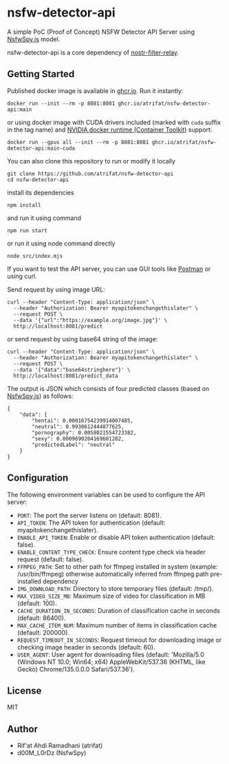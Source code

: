 # nsfw-detector-api

A simple PoC (Proof of Concept) NSFW Detector API Server using [NsfwSpy.js](https://github.com/NsfwSpy/NsfwSpy.js) model.

nsfw-detector-api is a core dependency of [nostr-filter-relay](https://github.com/atrifat/nostr-filter-relay).

## Getting Started

Published docker image is available in [ghcr.io](https://github.com/atrifat/nsfw-detector-api/pkgs/container/nsfw-detector-api).
Run it instantly:

```
docker run --init --rm -p 8081:8081 ghcr.io/atrifat/nsfw-detector-api:main
```

or using docker image with CUDA drivers included (marked with `cuda` suffix in the tag name) and [NVIDIA docker runtime (Container Toolkit)](https://github.com/NVIDIA/nvidia-container-toolkit) support:

```
docker run --gpus all --init --rm -p 8081:8081 ghcr.io/atrifat/nsfw-detector-api:main-cuda
```

You can also clone this repository to run or modify it locally

```
git clone https://github.com/atrifat/nsfw-detector-api
cd nsfw-detector-api
```

install its dependencies

```
npm install
```

and run it using command

```
npm run start
```

or run it using node command directly

```
node src/index.mjs
```

If you want to test the API server, you can use GUI tools like [Postman](https://www.postman.com/) or using curl.

Send request by using image URL:

```
curl --header "Content-Type: application/json" \
  --header "Authorization: Bearer myapitokenchangethislater" \
  --request POST \
  --data '{"url":"https://example.org/image.jpg"}' \
  http://localhost:8081/predict
```

or send request by using base64 string of the image:

```
curl --header "Content-Type: application/json" \
  --header "Authorization: Bearer myapitokenchangethislater" \
  --request POST \
  --data '{"data":"base64stringhere"}' \
  http://localhost:8081/predict_data
```

The output is JSON which consists of four predicted classes (based on [NsfwSpy.js](https://github.com/NsfwSpy/NsfwSpy.js)) as follows:

```
{
    "data": {
        "hentai": 0.00016754239914007485,
        "neutral": 0.9930612444877625,
        "pornography": 0.0058021554723382,
        "sexy": 0.0009690204169601202,
        "predictedLabel": "neutral"
    }
}
```

## Configuration

The following environment variables can be used to configure the API server:

*   `PORT`: The port the server listens on (default: 8081).
*   `API_TOKEN`: The API token for authentication (default: myapitokenchangethislater).
*   `ENABLE_API_TOKEN`: Enable or disable API token authentication (default: false).
*   `ENABLE_CONTENT_TYPE_CHECK`: Ensure content type check via header request (default: false).
*   `FFMPEG_PATH`: Set to other path for ffmpeg installed in system (example: /usr/bin/ffmpeg) otherwise automatically inferred from ffmpeg.path pre-installed dependency
*   `IMG_DOWNLOAD_PATH`: Directory to store temporary files (default: /tmp/).
*   `MAX_VIDEO_SIZE_MB`: Maximum size of video for classification in MB (default: 100).
*   `CACHE_DURATION_IN_SECONDS`: Duration of classification cache in seconds (default: 86400).
*   `MAX_CACHE_ITEM_NUM`: Maximum number of items in classification cache (default: 200000).
*   `REQUEST_TIMEOUT_IN_SECONDS`: Request timeout for downloading image or checking image header in seconds (default: 60).
*   `USER_AGENT`: User agent for downloading files (default: 'Mozilla/5.0 (Windows NT 10.0; Win64; x64) AppleWebKit/537.36 (KHTML, like Gecko) Chrome/135.0.0.0 Safari/537.36').

## License

MIT

## Author

- Rif'at Ahdi Ramadhani (atrifat)
- d00M_L0rDz (NsfwSpy)
